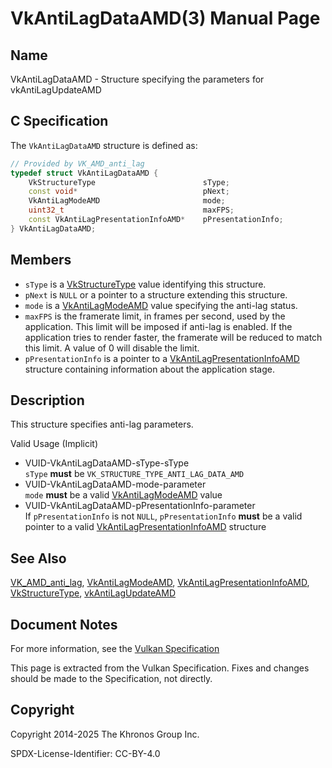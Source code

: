 # VkAntiLagDataAMD(3) Manual Page

## Name

VkAntiLagDataAMD - Structure specifying the parameters for vkAntiLagUpdateAMD



## [](#_c_specification)C Specification

The `VkAntiLagDataAMD` structure is defined as:

```c++
// Provided by VK_AMD_anti_lag
typedef struct VkAntiLagDataAMD {
    VkStructureType                        sType;
    const void*                            pNext;
    VkAntiLagModeAMD                       mode;
    uint32_t                               maxFPS;
    const VkAntiLagPresentationInfoAMD*    pPresentationInfo;
} VkAntiLagDataAMD;
```

## [](#_members)Members

- `sType` is a [VkStructureType](https://registry.khronos.org/vulkan/specs/latest/man/html/VkStructureType.html) value identifying this structure.
- `pNext` is `NULL` or a pointer to a structure extending this structure.
- `mode` is a [VkAntiLagModeAMD](https://registry.khronos.org/vulkan/specs/latest/man/html/VkAntiLagModeAMD.html) value specifying the anti-lag status.
- `maxFPS` is the framerate limit, in frames per second, used by the application. This limit will be imposed if anti-lag is enabled. If the application tries to render faster, the framerate will be reduced to match this limit. A value of 0 will disable the limit.
- `pPresentationInfo` is a pointer to a [VkAntiLagPresentationInfoAMD](https://registry.khronos.org/vulkan/specs/latest/man/html/VkAntiLagPresentationInfoAMD.html) structure containing information about the application stage.

## [](#_description)Description

This structure specifies anti-lag parameters.

Valid Usage (Implicit)

- [](#VUID-VkAntiLagDataAMD-sType-sType)VUID-VkAntiLagDataAMD-sType-sType  
  `sType` **must** be `VK_STRUCTURE_TYPE_ANTI_LAG_DATA_AMD`
- [](#VUID-VkAntiLagDataAMD-mode-parameter)VUID-VkAntiLagDataAMD-mode-parameter  
  `mode` **must** be a valid [VkAntiLagModeAMD](https://registry.khronos.org/vulkan/specs/latest/man/html/VkAntiLagModeAMD.html) value
- [](#VUID-VkAntiLagDataAMD-pPresentationInfo-parameter)VUID-VkAntiLagDataAMD-pPresentationInfo-parameter  
  If `pPresentationInfo` is not `NULL`, `pPresentationInfo` **must** be a valid pointer to a valid [VkAntiLagPresentationInfoAMD](https://registry.khronos.org/vulkan/specs/latest/man/html/VkAntiLagPresentationInfoAMD.html) structure

## [](#_see_also)See Also

[VK\_AMD\_anti\_lag](https://registry.khronos.org/vulkan/specs/latest/man/html/VK_AMD_anti_lag.html), [VkAntiLagModeAMD](https://registry.khronos.org/vulkan/specs/latest/man/html/VkAntiLagModeAMD.html), [VkAntiLagPresentationInfoAMD](https://registry.khronos.org/vulkan/specs/latest/man/html/VkAntiLagPresentationInfoAMD.html), [VkStructureType](https://registry.khronos.org/vulkan/specs/latest/man/html/VkStructureType.html), [vkAntiLagUpdateAMD](https://registry.khronos.org/vulkan/specs/latest/man/html/vkAntiLagUpdateAMD.html)

## [](#_document_notes)Document Notes

For more information, see the [Vulkan Specification](https://registry.khronos.org/vulkan/specs/latest/html/vkspec.html#VkAntiLagDataAMD)

This page is extracted from the Vulkan Specification. Fixes and changes should be made to the Specification, not directly.

## [](#_copyright)Copyright

Copyright 2014-2025 The Khronos Group Inc.

SPDX-License-Identifier: CC-BY-4.0